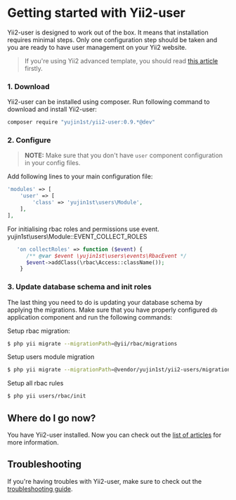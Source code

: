 # Getting started with Yii2-user

Yii2-user is designed to work out of the box. It means that installation requires
minimal steps. Only one configuration step should be taken and you are ready to
have user management on your Yii2 website.

> If you're using Yii2 advanced template, you should read [this article](usage-with-advanced-template.md) firstly.

### 1. Download

Yii2-user can be installed using composer. Run following command to download and
install Yii2-user:

```bash
composer require "yujin1st/yii2-user:0.9.*@dev"
```

### 2. Configure

> **NOTE:** Make sure that you don't have `user` component configuration in your config files.

Add following lines to your main configuration file:

```php
'modules' => [
    'user' => [
        'class' => 'yujin1st\users\Module',
    ],
],
```

For initialising rbac roles and permissions use event. yujin1st\users\Module::EVENT_COLLECT_ROLES
```php
   'on collectRoles' => function ($event) {
      /** @var $event \yujin1st\users\events\RbacEvent */
      $event->addClass(\rbac\Access::className());
    }
```

### 3. Update database schema and init roles

The last thing you need to do is updating your database schema by applying the
migrations. Make sure that you have properly configured `db` application component
and run the following commands:

Setup rbac migration: 
```bash
$ php yii migrate --migrationPath=@yii/rbac/migrations
```
Setup users module migration
```bash
$ php yii migrate --migrationPath=@vendor/yujin1st/yii2-users/migrations
```

Setup all rbac rules
```bash
$ php yii users/rbac/init
```





## Where do I go now?

You have Yii2-user installed. Now you can check out the [list of articles](README.md)
for more information.

## Troubleshooting

If you're having troubles with Yii2-user, make sure to check out the 
[troubleshooting guide](troubleshooting.md).
